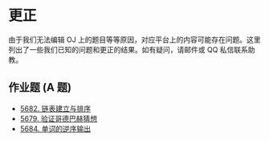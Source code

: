 # 更正

由于我们无法编辑 OJ 上的题目等等原因，对应平台上的内容可能存在问题。这里列出了一些我们已知的问题和更正的结果。如有疑问，请邮件或 QQ 私信联系助教。

## 作业题 (A 题)

- [5682. 链表建立与排序](5682.md)
- [5679. 验证哥德巴赫猜想](5679.md)
- [5684. 单词的逆序输出](5684.md)
